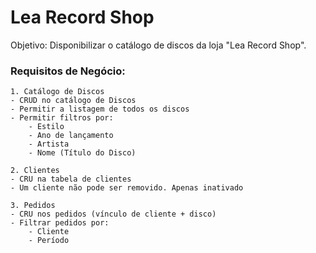 # Lea Record Shop
Objetivo: Disponibilizar o catálogo de discos da loja "Lea Record Shop". 

### Requisitos de Negócio:
    1. Catálogo de Discos
    - CRUD no catálogo de Discos
    - Permitir a listagem de todos os discos
    - Permitir filtros por:
        - Estilo
        - Ano de lançamento
        - Artista
        - Nome (Título do Disco)

    2. Clientes
    - CRU na tabela de clientes
    - Um cliente não pode ser removido. Apenas inativado

    3. Pedidos
    - CRU nos pedidos (vínculo de cliente + disco)
    - Filtrar pedidos por:
        - Cliente
        - Período
    
    